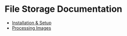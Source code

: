 # File Storage Documentation

 * [Installation & Setup](Installation-and-Setup.md)
 * [Processing Images](Processing-Images.md)
